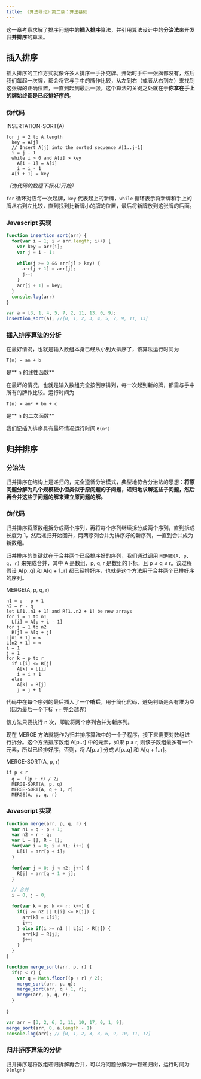```yaml
---
title: 《算法导论》第二章：算法基础
---
```

这一章考察求解了排序问题中的**插入排序**算法，并引用算法设计中的**分治法**来开发**归并排序**的算法。

## 插入排序

插入排序的工作方式就像许多人排序一手扑克牌。开始时手中一张牌都没有，然后我们每起一次牌，都会将它与手中的牌作比较，从左到右（或者从右到左）来找到这张牌的正确位置，一直到起到最后一张。这个算法的关键之处就在于**你拿在手上的牌始终都是已经排好序的**。

### 伪代码
INSERTATION-SORT(A)
```
for j = 2 to A.length
  key = A[j]
  // Insert A[j] into the sorted sequence A[1..j-1]
  i = j - 1
  while i > 0 and A[i] > key
    A[i + 1] = A[i]
    i = i - 1
  A[i + 1] = key
```
*（伪代码的数组下标从1开始）*

`for` 循环对应每一次起牌，`key` 代表起上的新牌，`while` 循环表示将新牌和手上的牌从右到左比较，直到找到比新牌小的牌的位置，最后将新牌放到这张牌的后面。

### Javascript 实现
```javascript
function insertion_sort(arr) {
  for(var i = 1; i < arr.length; i++) {
    var key = arr[i];
    var j = i - 1;
    
    while(j >= 0 && arr[j] > key) {
      arr[j + 1] = arr[j];
      j--;
    }
    arr[j + 1] = key;
  }
  console.log(arr)
}

var a = [3, 1, 4, 5, 7, 2, 11, 13, 0, 9];
insertion_sort(a); //[0, 1, 2, 3, 4, 5, 7, 9, 11, 13]
```

### 插入排序算法的分析
在最好情况，也就是输入数组本身已经从小到大排序了，该算法运行时间为
```
T(n) = an + b
```
是** n 的线性函数**

在最坏的情况，也就是输入数组完全按倒序排列，每一次起到新的牌，都需与手中所有的牌作比较。运行时间为
```
T(n) = an² + bn + c
```
是** n 的二次函数**

我们记插入排序具有最坏情况运行时间 `θ(n²)`

## 归并排序

### 分治法
归并排序在结构上是递归的，完全遵循分治模式，典型地符合分治法的思想：**将原问题分解为几个规模较小但类似于原问题的子问题，递归地求解这些子问题，然后再合并这些子问题的解来建立原问题的解。**

### 伪代码
归并排序将原数组拆分成两个序列，再将每个序列继续拆分成两个序列，直到拆成长度为 1，然后递归开始回升，两两序列合并为排序好的新序列，一直到合并成为新数组。

归并排序的关键就在于合并两个已经排序好的序列，我们通过调用 `MERGE(A, p, q, r)` 来完成合并，其中 A 是数组，p, q, r 是数组的下标，且 p ≤ q ≤ r。该过程假设 A[p..q] 和 A[q + 1..r] 都已经排好序，也就是这个方法用于合并两个已排好序的序列。

MERGE(A, p, q, r)
```
n1 = q - p + 1
n2 = r - q
let L[1..n1 + 1] and R[1..n2 + 1] be new arrays
for i = 1 to n1
  L[i] = A[p + i - 1]
for j = 1 to n2
  R[j] = A[q + j]
L[n1 + 1] = ∞
L[n2 + 1] = ∞
i = 1
j = 1
for k = p to r
  if L[i] <= R[j]
    A[k] = L[i]
    i = i + 1
  else
    A[k] = R[j]
    j = j + 1
```
代码中在每个序列的最后插入了一个**哨兵**，用于简化代码，避免判断是否有堆为空（因为最后一个下标 ++ 完会越界）

该方法只要执行 n 次，即能将两个序列合并为新序列。

现在 MERGE 方法就能作为归并排序算法中的一个子程序，接下来需要对数组进行拆分。这个方法排序数组 A[p..r] 中的元素，如果 p ≥ r, 则该子数组最多有一个元素，所以已经排好序，否则，将 A[p..r] 分成 A[p..q] 和 A[q + 1..r]。

MERGE-SORT(A, p, r)
```
if p < r
  q = 「(p + r) / 2」
  MERGE-SORT(A, p, q)
  MERGE-SORT(A, q + 1, r)
  MERGE(A, p, q, r)
```

### Javascript 实现
```javascript
function merge(arr, p, q, r) {
  var n1 = q - p + 1;
  var n2 = r - q;
  var L = [], R = [];
  for(var i = 0; i < n1; i++) {
    L[i] = arr[p + i];
  }

  for(var j = 0; j < n2; j++) {
    R[j] = arr[q + 1 + j];
  }

  // 合并
  i = 0, j = 0;

  for(var k = p; k <= r; k++) {
    if(j >= n2 || L[i] <= R[j]) {
      arr[k] = L[i];  
      i++;
    } else if(i >= n1 || L[i] > R[j]) {
      arr[k] = R[j];
      j++;
    }
  }
}

function merge_sort(arr, p, r) {
  if(p < r) {
    var q = Math.floor((p + r) / 2);
    merge_sort(arr, p, q);
    merge_sort(arr, q + 1, r);  
    merge(arr, p, q, r); 
  }
  
}

var arr = [3, 2, 6, 3, 11, 10, 17, 0, 1, 9];
merge_sort(arr, 0, a.length - 1)
console.log(arr); // [0, 1, 2, 3, 3, 6, 9, 10, 11, 17]
```

### 归并排序算法的分析
归并排序是将数组递归拆解再合并，可以将问题分解为一颗递归树，运行时间为 `θ(nlgn)`